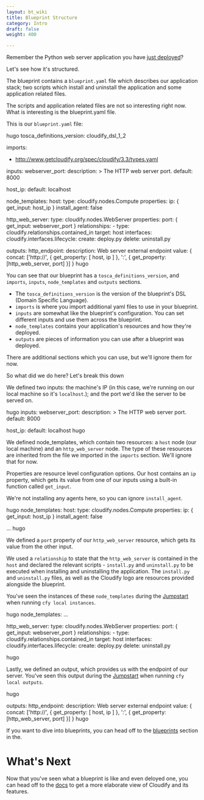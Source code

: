 ```yaml
---
layout: bt_wiki
title: Blueprint Structure
category: Intro
draft: false
weight: 400

---
```


Remember the Python web server application you have [just deployed](hugo)?

Let's see how it's structured.

The blueprint contains a `blueprint.yaml` file which describes our application stack; two scripts which install and uninstall the application and some application related files.

The scripts and application related files are not so interesting right now. What is interesting is the blueprint.yaml file.

This is our `blueprint.yaml` file:

hugo
tosca_definitions_version: cloudify_dsl_1_2


imports:
  - http://www.getcloudify.org/spec/cloudify/3.3/types.yaml


inputs:
  webserver_port:
    description: >
      The HTTP web server port.
    default: 8000

  host_ip:
    default: localhost


node_templates:
  host:
    type: cloudify.nodes.Compute
    properties:
      ip: { get_input: host_ip }
      install_agent: false

  http_web_server:
    type: cloudify.nodes.WebServer
    properties:
      port: { get_input: webserver_port }
    relationships:
      - type: cloudify.relationships.contained_in
        target: host
    interfaces:
      cloudify.interfaces.lifecycle:
        create: deploy.py
        delete: uninstall.py


outputs:
  http_endpoint:
    description: Web server external endpoint
    value: { concat: ['http://', { get_property: [ host, ip ] },
                      ':', { get_property: [http_web_server, port] }] }
hugo


You can see that our blueprint has a `tosca_definitions_version`, and `imports`, `inputs`, `node_templates` and `outputs` sections.

* The `tosca_definitions_version` is the version of the blueprint's DSL (Domain Specific Language).
* `imports` is where you import additional yaml files to use in your blueprint.
* `inputs` are somewhat like the blueprint's configuration. You can set different inputs and use them across the blueprint.
* `node_templates` contains your application's resources and how they're deployed.
* `outputs` are pieces of information you can use after a blueprint was deployed.

There are additional sections which you can use, but we'll ignore them for now.


So what did we do here? Let's break this down

We defined two inputs: the machine's IP (in this case, we're running on our local machine so it's `localhost`.); and the port we'd like the server to be served on.

hugo
inputs:
  webserver_port:
    description: >
      The HTTP web server port.
    default: 8000

  host_ip:
    default: localhost
hugo


We defined node_templates, which contain two resources: a `host` node (our local machine) and an `http_web_server` node. The type of these resources are inherited from the file we imported in the `imports` section. We'll ignore that for now.

Properties are resource level configuration options. Our host contains an `ip` property, which gets its value from one of our inputs using a built-in function called `get_input`.

We're not installing any agents here, so you can ignore `install_agent`.

hugo
node_templates:
  host:
    type: cloudify.nodes.Compute
    properties:
      ip: { get_input: host_ip }
      install_agent: false

  ...
hugo


We defined a `port` property of our `http_web_server` resource, which gets its value from the other input.

We used a `relationship` to state that the `http_web_server` is contained in the `host` and declared the relevant scripts - `install.py` and `uninstall.py` to be executed when installing and uninstalling the application.
The `install.py` and `uninstall.py` files, as well as the Cloudify logo are resources provided alongside the blueprint.

You've seen the instances of these `node_templates` during the [Jumpstart](hugo) when running `cfy local instances`.

hugo
node_templates:
  ...

  http_web_server:
    type: cloudify.nodes.WebServer
    properties:
      port: { get_input: webserver_port }
    relationships:
      - type: cloudify.relationships.contained_in
        target: host
    interfaces:
      cloudify.interfaces.lifecycle:
        create: deploy.py
        delete: uninstall.py

hugo

Lastly, we defined an output, which provides us with the endpoint of our server. You've seen this output during the [Jumpstart](hugo) when running `cfy local outputs`.

hugo

outputs:
  http_endpoint:
    description: Web server external endpoint
    value: { concat: ['http://', { get_property: [ host, ip ] },
                      ':', { get_property: [http_web_server, port] }] }
hugo

If you want to dive into blueprints, you can head off to the [blueprints](hugo) section in the.

# What's Next

Now that you've seen what a blueprint is like and even deloyed one, you can head off to the [docs](hugo) to get a more elaborate view of Cloudify and its features.
